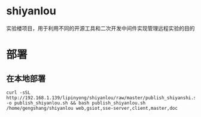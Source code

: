 # shiyanlou

实验楼项目，用于利用不同的开源工具和二次开发中间件实现管理远程实验的目的

# 部署
## 在本地部署
```shell
curl -sSL http://192.168.1.139/lipinyong/shiyanlou/raw/master/publish_shiyanshi.sh -o publish_shiyanlou.sh && bash publish_shiyanlou.sh /home/gengshang/shiyanlou web,gsiot,sse-server,client,master,doc
```
